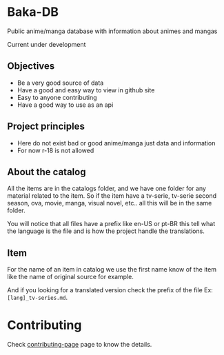 # Baka-DB

Public anime/manga database with information about animes and mangas

Current under development

## Objectives

-   Be a very good source of data
-   Have a good and easy way to view in github site
-   Easy to anyone contributing
-   Have a good way to use as an api

## Project principles

-   Here do not exist bad or good anime/manga just data and information
-   For now r-18 is not allowed

## About the catalog

All the items are in the catalogs folder, and we have one folder for any material related to the item.
So if the item have a tv-serie, tv-serie second season, ova, movie, manga, visual novel, etc.. all this will be in the same folder.

You will notice that all files have a prefix like en-US or pt-BR this tell what the language is the file and is how the project handle the translations.

## Item

For the name of an item in catalog we use the first name know of the item like the name of original source for example.

And if you looking for a translated version check the prefix of the file Ex: `[lang]_tv-series.md`.

# Contributing

Check [contributing-page](CONTRIBUTING.md) page to know the details.
